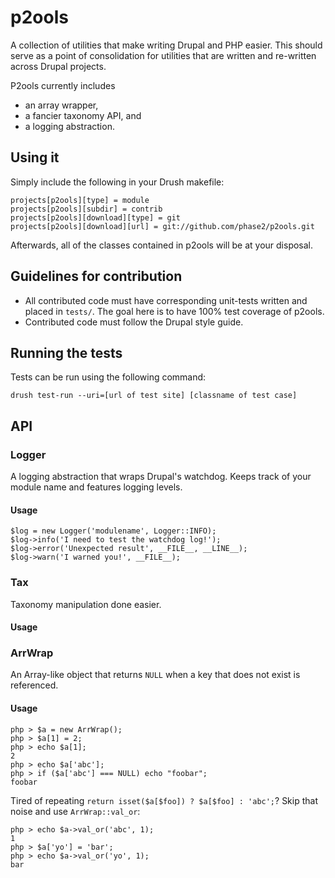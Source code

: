# p2ools

A collection of utilities that make writing Drupal and PHP easier. This should
serve as a point of consolidation for utilities that are written and re-written
across Drupal projects.

P2ools currently includes

* an array wrapper,
* a fancier taxonomy API, and
* a logging abstraction.

## Using it

Simply include the following in your Drush makefile:

    projects[p2ools][type] = module
    projects[p2ools][subdir] = contrib
    projects[p2ools][download][type] = git
    projects[p2ools][download][url] = git://github.com/phase2/p2ools.git 

Afterwards, all of the classes contained in p2ools will be at your disposal.

## Guidelines for contribution
                          
* All contributed code must have corresponding unit-tests written and placed
  in `tests/`. The goal here is to have 100% test coverage of p2ools.
* Contributed code must follow the Drupal style guide.

## Running the tests

Tests can be run using the following command:

    drush test-run --uri=[url of test site] [classname of test case]

## API

### Logger

A logging abstraction that wraps Drupal's watchdog. Keeps track of your module
name and features logging levels.

#### Usage

    $log = new Logger('modulename', Logger::INFO);
    $log->info('I need to test the watchdog log!');
    $log->error('Unexpected result', __FILE__, __LINE__);
    $log->warn('I warned you!', __FILE__);

### Tax

Taxonomy manipulation done easier.

#### Usage

    

### ArrWrap
      
An Array-like object that returns `NULL` when a key that does not exist is
referenced.
    
#### Usage

    php > $a = new ArrWrap();
    php > $a[1] = 2;
    php > echo $a[1];
    2
    php > echo $a['abc'];
    php > if ($a['abc'] === NULL) echo "foobar";
    foobar

Tired of repeating `return isset($a[$foo]) ? $a[$foo] : 'abc';`? Skip that noise
and use `ArrWrap::val_or`:

    php > echo $a->val_or('abc', 1);
    1
    php > $a['yo'] = 'bar';
    php > echo $a->val_or('yo', 1);
    bar


